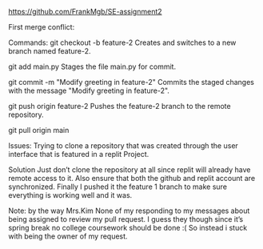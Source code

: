 
https://github.com/FrankMgb/SE-assignment2

First merge conflict: 

Commands:
git checkout -b feature-2
Creates and switches to a new branch named feature-2.

git add main.py
Stages the file main.py for commit.

git commit -m "Modify greeting in feature-2"
Commits the staged changes with the message "Modify greeting in feature-2".

git push origin feature-2
Pushes the feature-2 branch to the remote repository.

git pull origin main

Issues: 
Trying to clone a repository that was created through the user interface that is featured in a replit Project.

Solution Just don’t clone the repository at all since replit will already have remote access to it.
Also ensure that both the github and replit account are synchronized.
Finally I pushed it  the feature 1 branch to make sure everything is working well and it was. 

Note: by the way Mrs.Kim None of my responding to my messages about being assigned to review my pull request. I guess they though since it’s spring break no college coursework should be done :(
So instead i stuck with being the owner of my request.
